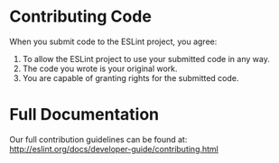 # Contributing Code

When you submit code to the ESLint project, you agree:

1. To allow the ESLint project to use your submitted code in any way.
2. The code you wrote is your original work.
3. You are capable of granting rights for the submitted code.

# Full Documentation

Our full contribution guidelines can be found at:
http://eslint.org/docs/developer-guide/contributing.html
